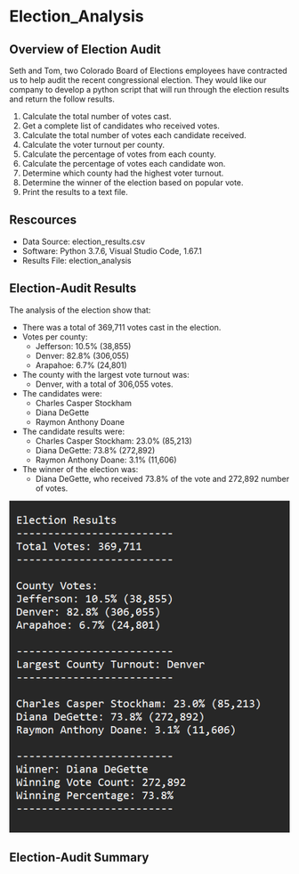 # Election_Analysis

## Overview of Election Audit

Seth and Tom, two Colorado Board of Elections employees have contracted us to help audit the recent congressional election. They would like our company to develop a python script that will run through the election results and return the follow results.

1. Calculate the total number of votes cast.
2. Get a complete list of candidates who received votes.
3. Calculate the total number of votes each candidate received.
4. Calculate the voter turnout per county.
5. Calculate the percentage of votes from each county.
6. Calculate the percentage of votes each candidate won.
7. Determine which county had the highest voter turnout.
8. Determine the winner of the election based on popular vote.
9. Print the results to a text file.

## Rescources
- Data Source: election_results.csv
- Software: Python 3.7.6, Visual Studio Code, 1.67.1
- Results File: election_analysis

## Election-Audit Results
The analysis of the election show that:
- There was a total of 369,711 votes cast in the election.
- Votes per county:
	- Jefferson: 10.5% (38,855)
	- Denver: 82.8% (306,055)
	- Arapahoe: 6.7% (24,801)
- The county with the largest vote turnout was:
	- Denver, with a total of 306,055 votes.
- The candidates were:
	- Charles Casper Stockham
	- Diana DeGette
	- Raymon Anthony Doane
- The candidate results were:
	- Charles Casper Stockham: 23.0% (85,213)
	- Diana DeGette: 73.8% (272,892)
	- Raymon Anthony Doane: 3.1% (11,606)
- The winner of the election was:
	- Diana DeGette, who received 73.8% of the vote and 272,892 number of votes.


![total_results](https://github.com/JoseEspinosaTello/Election_Analysis/blob/main/Resources/total_results.png?raw=true)


## Election-Audit Summary
